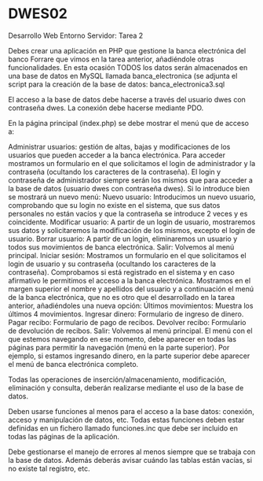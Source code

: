 # DWES02
Desarrollo Web Entorno Servidor: Tarea 2

Debes crear una aplicación en PHP que gestione la banca electrónica del banco Forrare que vimos en la tarea anterior, añadiéndole otras funcionalidades. En esta ocasión TODOS los datos serán almacenados en una base de datos en MySQL llamada banca_electronica (se adjunta el script para la creación de la base de datos: banca_electronica3.sql

El acceso a la base de datos debe hacerse a través del usuario dwes con contraseña dwes. La conexión debe hacerse mediante PDO.

En la página principal (index.php)  se debe mostrar el menú que de acceso a:

  Administrar usuarios: gestión de altas, bajas y modificaciones de los usuarios que pueden acceder a la banca electrónica.
  Para acceder mostramos un formulario en el que solicitamos el login de administrador y la contraseña (ocultando los           caracteres de la contraseña). El login y contraseña de administrador siempre serán los mismos que para acceder a la base de   datos (usuario dwes con contraseña dwes). Si lo introduce bien se mostrará un nuevo menú:
  Nuevo usuario: Introducimos un nuevo usuario, comprobando que su login no existe en el sistema, que sus datos personales no   están vacíos y que la contraseña se introduce 2 veces y es coincidente.
  Modificar usuario: A partir de un login de usuario, mostraremos sus datos y solicitaremos la modificación de los mismos,       excepto el login de usuario.
  Borrar usuario: A partir de un login, eliminaremos un usuario y todos sus movimientos de banca electrónica.
  Salir: Volvemos al menú principal.
  Iniciar sesión: Mostramos un formulario en el que solicitamos el login de usuario y su contraseña (ocultando los caracteres   de la contraseña). Comprobamos si está registrado en el sistema y en caso afirmativo le permitimos el acceso a la banca       electrónica.
  Mostramos en el margen superior el nombre y apellidos del usuario y a continuación el menú de la banca electrónica, que no     es otro que el desarrollado en la tarea anterior, añadiéndoles una nueva opción:
  Últimos movimientos: Muestra los últimos 4 movimientos.
  Ingresar dinero: Formulario de ingreso de dinero.
  Pagar recibo: Formulario de pago de recibos.
  Devolver recibo: Formulario de devolución de recibos.
  Salir: Volvemos al menú principal.
El menú con el que estemos navegando en ese momento, debe aparecer en todas las páginas para permitir la navegación (menú en la parte superior). Por ejemplo, si estamos ingresando dinero, en la parte superior debe aparecer el menú de banca electrónica completo.

Todas las operaciones de inserción/almacenamiento, modificación, eliminación y consulta, deberán realizarse mediante el uso de la base de datos.

Deben usarse funciones al menos para el acceso a la base datos: conexión, acceso y manipulación de datos, etc. Todas estas funciones deben estar definidas en un fichero llamado funciones.inc que debe ser incluido en todas las páginas de la aplicación.

Debe gestionarse el manejo de errores al menos siempre que se trabaja con la base de datos. Además deberás avisar cuándo las tablas están vacías, si no existe tal registro, etc.
